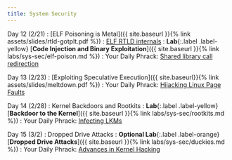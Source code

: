 ```yaml
---
title: System Security
---
```



Day 12 (2/21)
: [ELF Poisoning is Metal]({{ site.baseurl }}{% link assets/slides/rtld-gotplt.pdf %})
  : [ELF RTLD internals](https://johntortugo.wordpress.com/2012/08/27/understanding-linux-elf-rtld-internals/)
: **Lab**{:.label .label-yellow} [**Code Injection and Binary Exploitation**]({{ site.baseurl }}{% link labs/sys-sec/elf-poison.md %})
: Your Daily Phrack: [Shared library call redirection](http://phrack.org/issues/56/7.html)

Day 13 (2/23)
: [Exploiting Speculative Execution]({{ site.baseurl}}{% link assets/slides/meltdown.pdf %})
: Your Daily Phrack: [Hijacking Linux Page Faults](http://phrack.org/issues/61/7.html#article)

Day 14 (2/28)
: Kernel Backdoors and Rootkits
: **Lab**{:.label .label-yellow} [**Backdoor to the Kernel**]({{ site.baseurl }}{% link labs/sys-sec/rootkits.md %})
: Your Daily Phrack: [Infecting LKMs](http://phrack.org/issues/61/10.html)

Day 15 (3/2)
: Dropped Drive Attacks 
: **Optional Lab**{:.label .label-orange} [**Dropped Drive Attacks**]({{ site.baseurl }}{% link labs/sys-sec/duckies.md %})
: Your Daily Phrack: [Advances in Kernel Hacking](http://phrack.org/issues/58/6.html)
